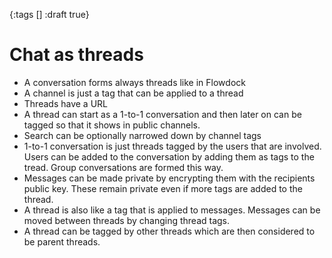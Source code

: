 {:tags [] :draft true}
# Chat as threads

* A conversation forms always threads like in Flowdock
* A channel is just a tag that can be applied to a thread
* Threads have a URL
* A thread can start as a 1-to-1 conversation and then later on can be tagged so that it shows in public channels.
* Search can be optionally narrowed down by channel tags
* 1-to-1 conversation is just threads tagged by the users that are involved. Users can be added to the conversation by adding them as tags to the tread. Group conversations are formed this way.
* Messages can be made private by encrypting them with the recipients public key. These remain private even if more tags are added to the thread.
* A thread is also like a tag that is applied to messages. Messages can be moved between threads by changing thread tags.
* A thread can be tagged by other threads which are then considered to be parent threads.

